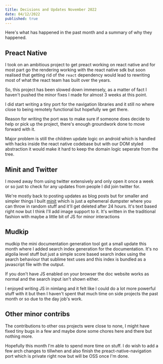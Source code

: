 ```yaml
---
title: Decisions and Updates November 2022
date: 04/12/2022
published: true
---
```


Here's what has happened in the past month and a summary of why they happened.

## Preact Native

I took on an ambitious project to get preact working on react native and for
most part go the rendering working with the react native sdk but soon realised
that getting rid of the `react` dependency would lead to rewriting most of what
the react team has built over the years.

So, this project has been slowed down immensely, as a matter of fact I haven't
pushed the minor fixes I made for almost 3 weeks at this point.

I did start writing a tiny port for the navigation libraries and it still no
where close to being remotely functional but hopefully we get there.

Reason for writing the port was to make sure if someone does decide to help or
pick up the project, there's enough groundwork done to move forward with it.

Major problem is still the children update logic on android which is handled
with hacks inside the react native codebase but with our DOM styled abstraction
it would make it hard to keep the domain logic seperate from the tree.

## Minit and Twitter

I moved away from using twitter extensively and only open it once a week or so
just to check for any updates from people I did join twitter for.

We're mostly back to posting updates as blog posts but for smaller and simpler
things I built [minit](https://minit.barelyhuman.xyz) which is just a ephemeral
dumpster where you can throw in random stuff and it'll get deleted after 24
hours. It's text based right now but I think I'll add image support to it. It's
written in the traditional fashion with maybe a little bit of JS for minor
interactions

## Mudkip

mudkip the mini documentation generation tool got a small update this month
where I added search index generation for the documentation. It's no algolia
level stuff but just a simple score based search index using the search
behaviour that sublime text uses and this index is bundled as a javascript file
with the output.

If you don't have JS enabled on your browser the doc website works as normal and
the search input isn't shown either.

I enjoyed writing JS in nimlang and it felt like I could do a lot more powerful
stuff with it but then I haven't spent that much time on side projects the past
month or so due to the day job's work.

## Other minor contribs

The contributions to other oss projects were close to none, I might have fixed
tiny bugs in a few and maybe done some chores here and there but nothing more.

Hopefully this month I'm able to spend more time on stuff. I do wish to add a
few arch changes to tillwhen and also finish the preact-native-navigation port
which is private right now but will be OSS once I'm done.
